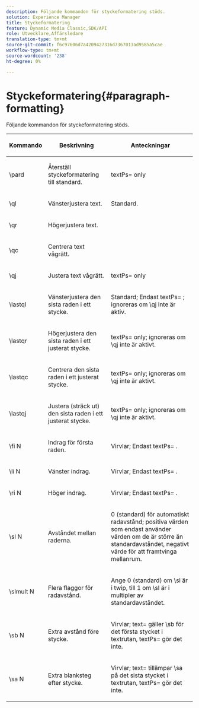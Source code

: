 ```yaml
---
description: Följande kommandon för styckeformatering stöds.
solution: Experience Manager
title: Styckeformatering
feature: Dynamic Media Classic,SDK/API
role: Utvecklare,Affärsledare
translation-type: tm+mt
source-git-commit: f6c97606d7a4209427316d7367013ad9585a5cae
workflow-type: tm+mt
source-wordcount: '238'
ht-degree: 0%

---
```



# Styckeformatering{#paragraph-formatting}

Följande kommandon för styckeformatering stöds.

<table id="table_5DD044E1C0614A29A2413557DF57197D"> 
 <thead> 
  <tr> 
   <th class="entry"> <p>Kommando </p> </th> 
   <th class="entry"> <p>Beskrivning </p> </th> 
   <th class="entry"> <p>Anteckningar </p> </th> 
  </tr> 
 </thead>
 <tbody> 
  <tr> 
   <td> <span class="codeph"> \pard  </span> </td> 
   <td> <p>Återställ styckeformatering till standard. </p> </td> 
   <td> <p> <span class="codeph"> textPs=  </span> only </p> </td> 
  </tr> 
  <tr> 
   <td> <span class="codeph"> \ql  </span> </td> 
   <td> <p>Vänsterjustera text. </p> </td> 
   <td> <p>Standard. </p> </td> 
  </tr> 
  <tr> 
   <td> <span class="codeph"> \qr  </span> </td> 
   <td> <p>Högerjustera text. </p> </td> 
   <td> <p> </p> </td> 
  </tr> 
  <tr> 
   <td> <span class="codeph"> \qc  </span> </td> 
   <td> <p>Centrera text vågrätt. </p> </td> 
   <td> <p> </p> </td> 
  </tr> 
  <tr> 
   <td> <span class="codeph"> \qj  </span> </td> 
   <td> <p>Justera text vågrätt. </p> </td> 
   <td> <p> <span class="codeph"> textPs=  </span> only </p> </td> 
  </tr> 
  <tr> 
   <td> <span class="codeph"> \lastql  </span> </td> 
   <td> <p>Vänsterjustera den sista raden i ett stycke. </p> </td> 
   <td> <p>Standard; Endast <span class="codeph"> textPs= </span>; ignoreras om <span class="codeph"> \qj </span>inte är aktiv. </p> </td> 
  </tr> 
  <tr> 
   <td> <span class="codeph"> \lastqr  </span> </td> 
   <td> <p>Högerjustera den sista raden i ett justerat stycke. </p> </td> 
   <td> <p> <span class="codeph"> textPs=  </span> only; ignoreras om  <span class="codeph"> \qj inte  </span> är aktivt. </p> </td> 
  </tr> 
  <tr> 
   <td> <span class="codeph"> \lastqc  </span> </td> 
   <td> <p>Centrera den sista raden i ett justerat stycke. </p> </td> 
   <td> <p> <span class="codeph"> textPs=  </span> only; ignoreras om  <span class="codeph"> \qj inte  </span>är aktivt. </p> </td> 
  </tr> 
  <tr> 
   <td> <span class="codeph"> \lastqj  </span> </td> 
   <td> <p>Justera (sträck ut) den sista raden i ett justerat stycke. </p> </td> 
   <td> <p> <span class="codeph"> textPs=  </span> only; ignoreras om  <span class="codeph"> \qj inte  </span>är aktivt. </p> </td> 
  </tr> 
  <tr> 
   <td> <span class="codeph"> \fi  <span class="varname"> N  </span> </span> </td> 
   <td> <p>Indrag för första raden. </p> </td> 
   <td> <p>Virvlar; Endast <span class="codeph"> textPs= </span>. </p> </td> 
  </tr> 
  <tr> 
   <td> <span class="codeph"> \li  <span class="varname"> N  </span> </span> </td> 
   <td> <p>Vänster indrag. </p> </td> 
   <td> <p>Virvlar; Endast <span class="codeph"> textPs= </span>. </p> </td> 
  </tr> 
  <tr> 
   <td> <span class="codeph"> \ri  <span class="varname"> N  </span> </span> </td> 
   <td> <p>Höger indrag. </p> </td> 
   <td> <p>Virvlar; Endast <span class="codeph"> textPs= </span>. </p> </td> 
  </tr> 
  <tr> 
   <td> <span class="codeph"> \sl  <span class="varname"> N  </span> </span> </td> 
   <td> <p>Avståndet mellan raderna. </p> </td> 
   <td> <p>0 (standard) för automatiskt radavstånd; positiva värden som endast använder värden om de är större än standardavståndet, negativt värde för att framtvinga mellanrum. </p> </td> 
  </tr> 
  <tr> 
   <td> <span class="codeph"> \slmult  <span class="varname"> N  </span> </span> </td> 
   <td> <p>Flera flaggor för radavstånd. </p> </td> 
   <td> <p>Ange 0 (standard) om <span class="codeph"> \sl </span> är i twip, till 1 om <span class="codeph"> \sl </span> är i multipler av standardavståndet. </p> </td> 
  </tr> 
  <tr> 
   <td> <span class="codeph"> \sb  <span class="varname"> N  </span> </span> </td> 
   <td> <p>Extra avstånd före stycke. </p> </td> 
   <td> <p>Virvlar; <span class="codeph"> text= </span>gäller <span class="codeph"> \sb </span> för det första stycket i textrutan, <span class="codeph"> textPs= </span> gör det inte. </p> </td> 
  </tr> 
  <tr> 
   <td> <span class="codeph"> \sa  <span class="varname"> N  </span> </span> </td> 
   <td> <p>Extra blanksteg efter stycke. </p> </td> 
   <td> <p>Virvlar; <span class="codeph"> text= </span> tillämpar <span class="codeph"> \sa </span> på det sista stycket i textrutan, <span class="codeph"> textPs= </span> gör det inte. </p> </td> 
  </tr> 
 </tbody> 
</table>

